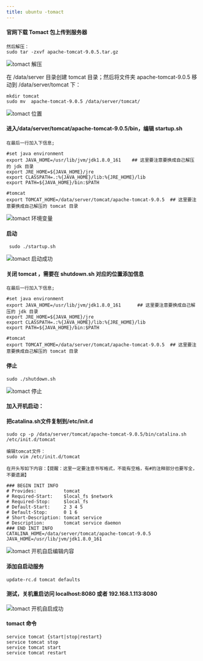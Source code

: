 ```yaml
---
title: ubuntu -tomact
---
```

#### 官网下载 Tomact 包上传到服务器

```
然后解压：
sudo tar -zxvf apache-tomcat-9.0.5.tar.gz
```

![tomact 解压](/img/ubuntu/tomact/tomcat_tar.png "tomact 解压")

在 /data/server 目录创建 tomcat 目录；然后将文件夹 apache-tomcat-9.0.5 移动到   /data/server/tomcat 下：

```
mkdir tomcat
sudo mv  apache-tomcat-9.0.5 /data/server/tomcat/  
```

![tomact 位置](/img/ubuntu/tomact/tomcat_position.png "tomact 位置")

#### 进入/data/server/tomcat/apache-tomcat-9.0.5/bin，编辑 startup.sh

```
在最后一行加入下信息;

#set java environment
export JAVA_HOME=/usr/lib/jvm/jdk1.8.0_161    ## 这里要注意要换成自己解压的 jdk 目录
export JRE_HOME=${JAVA_HOME}/jre
export CLASSPATH=.:%{JAVA_HOME}/lib:%{JRE_HOME}/lib
export PATH=${JAVA_HOME}/bin:$PATH

#tomcat
export TOMCAT_HOME=/data/server/tomcat/apache-tomcat-9.0.5  ## 这里要注意要换成自己解压的 tomcat 目录
```

![tomact 环境变量](/img/ubuntu/tomact/tomcat_environment.png "tomact 环境变量")

#### 启动

```
 sudo ./startup.sh
```

![tomact 启动成功](/img/ubuntu/tomact/tomcat_start.png "tomact 启动成功")

#### 关闭 tomcat ，需要在 shutdown.sh 对应的位置添加信息

```
在最后一行加入下信息;

#set java environment
export JAVA_HOME=/usr/lib/jvm/jdk1.8.0_161      ## 这里要注意要换成自己解压的 jdk 目录
export JRE_HOME=${JAVA_HOME}/jre
export CLASSPATH=.:%{JAVA_HOME}/lib:%{JRE_HOME}/lib
export PATH=${JAVA_HOME}/bin:$PATH

#tomcat
export TOMCAT_HOME=/data/server/tomcat/apache-tomcat-9.0.5  ## 这里要注意要换成自己解压的 tomcat 目录
```

#### 停止

```
sudo ./shutdown.sh
```

![tomact 停止](/img/ubuntu/tomact/tomcat_stop.png "tomact 停止")

#### 加入开机启动：

#### 把catalina.sh文件复制到/etc/init.d

```
sudo cp -p /data/server/tomcat/apache-tomcat-9.0.5/bin/catalina.sh /etc/init.d/tomcat  

编辑tomcat文件： 
sudo vim /etc/init.d/tomcat 

在开头写如下内容：【提醒：这里一定要注意书写格式，不能有空格，有#的注释部分也要写全，不要遗漏】

### BEGIN INIT INFO  
# Provides:          tomcat  
# Required-Start:    $local_fs $network  
# Required-Stop:     $local_fs  
# Default-Start:     2 3 4 5  
# Default-Stop:      0 1 6  
# Short-Description: tomcat service  
# Description:       tomcat service daemon  
### END INIT INFO  
CATALINA_HOME=/data/server/tomcat/apache-tomcat-9.0.5  
JAVA_HOME=/usr/lib/jvm/jdk1.8.0_161  
```

![tomact 开机自启编辑内容](/img/ubuntu/tomact/tomcat_edit_content.png "tomact 开机自启编辑内容")

#### 添加自启动服务

```
update-rc.d tomcat defaults 
```

#### 测试，关机重启访问 localhost:8080  或者 192.168.1.113:8080 

![tomact 开机自启成功](/img/ubuntu/tomact/tomcat_start2.png "tomact 开机自启成功")

#### tomact 命令

```
service tomcat {start|stop|restart}
service tomcat stop
service tomcat start
service tomcat restart
```































